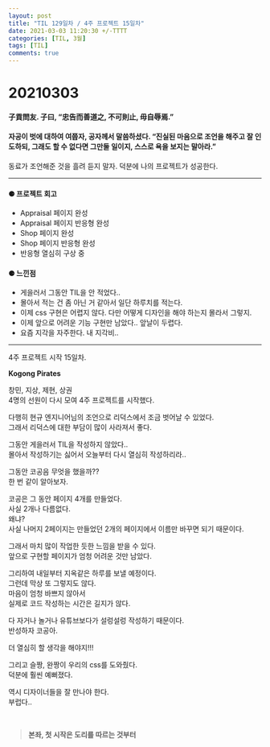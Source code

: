 ```yaml
---
layout: post
title: "TIL 129일차 / 4주 프로젝트 15일차"
date: 2021-03-03 11:20:30 +/-TTTT
categories: [TIL, 3월]
tags: [TIL]
comments: true
---
```


# **20210303**

#### **子貢問友. 子曰, “忠告而善道之, 不可則止, 毋自辱焉.”**

#### **자공이 벗에 대하여 여쭙자, 공자께서 말씀하셨다. “진실된 마음으로 조언을 해주고 잘 인도하되, 그래도 할 수 없다면 그만둘 일이지, 스스로 욕을 보지는 말아라.”**

동료가 조언해준 것을 흘려 듣지 말자. 덕분에 나의 프로젝트가 성공한다.

---

#### **⚈ 프로젝트 회고**

- Appraisal 페이지 완성
- Appraisal 페이지 반응형 완성
- Shop 페이지 완성
- Shop 페이지 반응형 완성
- 반응형 열심히 구상 중

#### **⚈ 느낀점**

- 게을러서 그동안 TIL을 안 적었다..
- 몰아서 적는 건 좀 아닌 거 같아서 일단 하루치를 적는다.
- 이제 css 구현은 어렵지 않다. 다만 어떻게 디자인을 해야 하는지 몰라서 그렇지.
- 이제 앞으로 어려운 기능 구현만 남았다.. 앞날이 두렵다.
- 요즘 지각을 자주한다. 내 지각비..

---

4주 프로젝트 시작 15일차.

**Kogong Pirates**

창민, 지상, 제현, 상권  
4명의 선원이 다시 모여 4주 프로젝트를 시작했다.

다행히 현규 엔지니어님의 조언으로 리덕스에서 조금 벗어날 수 있었다.  
그래서 리덕스에 대한 부담이 많이 사라져서 좋다.

그동안 게을러서 TIL을 작성하지 않았다..  
몰아서 작성하기는 싫어서 오늘부터 다시 열심히 작성하리라..

그동안 코공음 무엇을 했을까??  
한 번 같이 알아보자.

코공은 그 동안 페이지 4개를 만들었다.  
사실 2개나 다름없다.  
왜냐?  
사실 나머지 2페이지는 만들었던 2개의 페이지에서 이름만 바꾸면 되기 때문이다.

그래서 마치 많이 작업한 듯한 느낌을 받을 수 있다.  
앞으로 구현할 페이지가 엄청 어려운 것만 남았다.

그리하여 내일부터 지옥같은 하루를 보낼 예정이다.  
그런데 막상 또 그렇지도 않다.  
마음이 엄청 바쁘지 않아서  
실제로 코드 작성하는 시간은 길지가 않다.

다 자거나 놀거나 유튜브보다가 설렁설렁 작성하기 때문이다.  
반성하자 코공아.

더 열심히 할 생각을 해야지!!!

그리고 슬짱, 완짱이 우리의 css를 도와줬다.  
덕분에 훨씬 예뻐졌다.

역시 디자이너들을 잘 만나야 한다.  
부럽다..

<br>

> **본좌, 첫 시작은 도리를 따르는 것부터**
